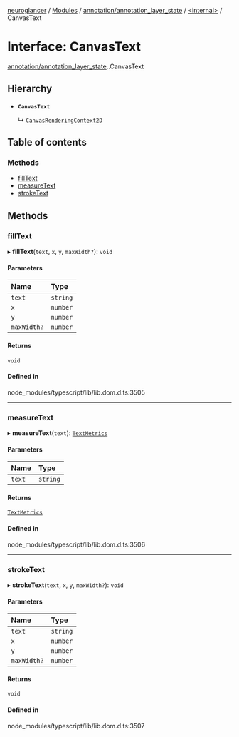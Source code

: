 [neuroglancer](../README.md) / [Modules](../modules.md) / [annotation/annotation\_layer\_state](../modules/annotation_annotation_layer_state.md) / [<internal\>](../modules/annotation_annotation_layer_state._internal_.md) / CanvasText

# Interface: CanvasText

[annotation/annotation_layer_state](../modules/annotation_annotation_layer_state.md).[<internal>](../modules/annotation_annotation_layer_state._internal_.md).CanvasText

## Hierarchy

- **`CanvasText`**

  ↳ [`CanvasRenderingContext2D`](annotation_annotation_layer_state._internal_.CanvasRenderingContext2D.md)

## Table of contents

### Methods

- [fillText](annotation_annotation_layer_state._internal_.CanvasText.md#filltext)
- [measureText](annotation_annotation_layer_state._internal_.CanvasText.md#measuretext)
- [strokeText](annotation_annotation_layer_state._internal_.CanvasText.md#stroketext)

## Methods

### fillText

▸ **fillText**(`text`, `x`, `y`, `maxWidth?`): `void`

#### Parameters

| Name | Type |
| :------ | :------ |
| `text` | `string` |
| `x` | `number` |
| `y` | `number` |
| `maxWidth?` | `number` |

#### Returns

`void`

#### Defined in

node_modules/typescript/lib/lib.dom.d.ts:3505

___

### measureText

▸ **measureText**(`text`): [`TextMetrics`](../modules/annotation_annotation_layer_state._internal_.md#textmetrics)

#### Parameters

| Name | Type |
| :------ | :------ |
| `text` | `string` |

#### Returns

[`TextMetrics`](../modules/annotation_annotation_layer_state._internal_.md#textmetrics)

#### Defined in

node_modules/typescript/lib/lib.dom.d.ts:3506

___

### strokeText

▸ **strokeText**(`text`, `x`, `y`, `maxWidth?`): `void`

#### Parameters

| Name | Type |
| :------ | :------ |
| `text` | `string` |
| `x` | `number` |
| `y` | `number` |
| `maxWidth?` | `number` |

#### Returns

`void`

#### Defined in

node_modules/typescript/lib/lib.dom.d.ts:3507
